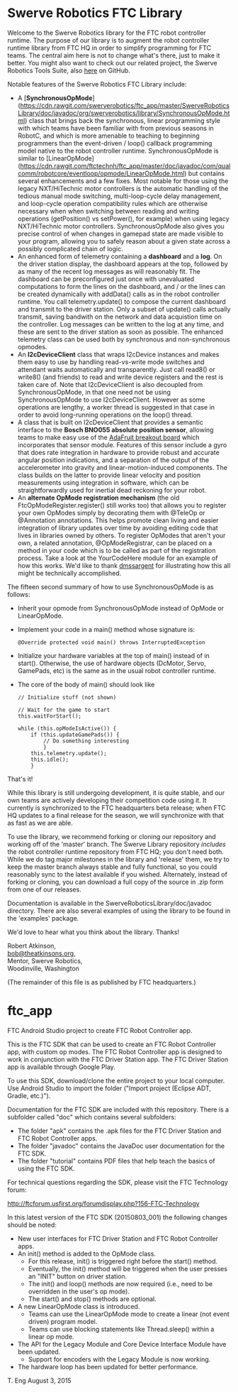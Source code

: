 # Swerve Robotics FTC Library

Welcome to the Swerve Robotics library for the FTC robot controller runtime.
The purpose of our library is to augment the robot controller runtime library from FTC HQ
in order to simplify programming for FTC teams. The central aim here is not to change what's there,
just to make it better. You might also want to check out our related project, the Swerve Robotics Tools
Suite, also [here](https://github.com/SwerveRobotics/tools) on GitHub.

Notable features of the Swerve Robotics FTC Library include:

*   A [**SynchronousOpMode**]
    (https://cdn.rawgit.com/swerverobotics/ftc_app/master/SwerveRoboticsLibrary/doc/javadoc/org/swerverobotics/library/SynchronousOpMode.html)
    class that brings back the synchronous, linear programming style
    with which teams have been familiar with from previous seasons in RobotC, and which is more amenable
    to teaching to beginning programmers than the event-driven / loop() callback programming
    model native to the robot controller runtime. SynchronousOpMode is similar to [LinearOpMode]
    (https://cdn.rawgit.com/ftctechnh/ftc_app/master/doc/javadoc/com/qualcomm/robotcore/eventloop/opmode/LinearOpMode.html)
    but contains several enhancements and a few fixes. Most notable for those using the legacy
    NXT/HiTechnic motor controllers is the automatic handling of the tedious manual mode switching, multi-loop-cycle
    delay management, and loop-cycle operation compatibility rules which are otherwise necessary when
    when switching between reading and writing operations (getPosition() vs setPower(), for example)
    when using legacy NXT/HiTechnic motor controllers. SynchronousOpMode also gives you precise
    control of when changes in gamepad state are made visible to your program, allowing you to
    safely reason about a given state across a possibly complicated chain of logic.
*   An enhanced form of telemetry containing a **dashboard** and a **log**. On the driver station display,
    the dashboard appears at the top, followed by as many of the recent log messages as will reasonably 
    fit. The dashboard can be preconfigured just once with unevaluated computations to form the lines
    on the dashboard, and / or the lines can be created dynamically with addData() calls as in
    the robot controller runtime. You call telemetry.update() to compose
    the current dashboard and transmit to the driver station. Only a subset of update() calls
    actually transmit, saving bandwith on the network and data acquistion time on the controller.
    Log messages can be written to the log at any time, and these are sent to the driver station as
    soon as possible. The enhanced telemetry class can be used both by synchronous and non-synchronous
    opmodes.
*   An **I2cDeviceClient** class that wraps I2cDevice instances and makes them easy to use by handling
    read-vs-write mode switches and attendant waits automatically and transparently. Just call read8()
    or write8() (and friends) to read and write device registers and the rest is taken care of.
    Note that I2cDeviceClient is also decoupled from SynchronousOpMode, in that one need not
    be using SynchronousOpMode to use I2cDeviceClient. However as some operations are lengthy, a
    worker thread is suggested in that case in order to avoid long-running operations on the loop() thread.
*   A class that is built on I2cDeviceClient that provides a semantic interface to the **Bosch BNO055 absolute
    position sensor**, allowing teams to make easy use of the [AdaFruit breakout board](http://www.adafruit.com/products/2472)
    which incorporates that sensor module. Features of this sensor include a gyro that does rate
    integration in hardware to provide robust and accurate angular position indications, and a
    separation of the output of the accelerometer into gravity and linear-motion-induced components.
    The class builds on the latter to provide linear velocity and position measurements using integration
    in software, which can be straightforwardly used for inertial dead reckoning for your robot.
*   An **alternate OpMode registration mechanism** (the old FtcOpModeRegister.register() still works too)
    that allows you to register your own OpModes simply by decorating them with @TeleOp or @Annotation annotations.
    This helps promote clean living and easier integration of library updates over time by avoiding
    editing code that lives in libraries owned by others. To register OpModes that aren't your own,
    a related annotation, @OpModeRegistrar, can be placed on a method in your code which is to be called
    as part of the registration process. Take a look at the YourCodeHere module for an example of
    how this works. We'd like to thank [dmssargent](https://github.com/dmssargent/Xtensible-ftc_app/blob/master/FtcRobotController/src/main/java/com/qualcomm/ftcrobotcontroller/opmodes/FtcOpModeRegister.java)
    for illustrating how this all might be technically accomplished.

The fifteen second summary of how to use SynchronousOpMode is as follows:

*   Inherit your opmode from SynchronousOpMode instead of OpMode or LinearOpMode.
*   Implement your code in a main() method whose signature is:

        @Override protected void main() throws InterruptedException
*   Initialize your hardware variables at the top of main() instead of in start(). Otherwise,
    the use of hardware objects (DcMotor, Servo, GamePads, etc) is the same as in the usual robot
    controller runtime.
*   The core of the body of main() should look like

        // Initialize stuff (not shown)
        
        // Wait for the game to start
        this.waitForStart(); 
        
        while (this.opModeIsActive()) {
            if (this.updateGamePads()) {
                // Do something interesting
                }
            this.telemetry.update();
            this.idle();
            }

That's it!

While this library is still undergoing development, it is quite stable, and our own teams
are actively developing their competition code using it. It currently is synchronized to the 
FTC headquarters beta release; when FTC HQ updates to a final release for the season, we will 
synchronize with that as fast as we are able. 

To use the library, we recommend forking or cloning our repository and working off of the 
'master' branch. The Swerve Library repository *includes* the robot controller runtime
repository from FTC HQ; you don't need both. While we do tag major milestones in the library
and 'release' them, we try to keep the master branch always stable and fully functional, so you
could reasonably sync to the latest available if you wished. Alternately, instead of forking
or cloning, you can download a full copy of the source in .zip form from one of our releases.
 
Documentation is available in the SwerveRoboticsLibrary/doc/javadoc directory.
There are also several examples of using the library to be found in the 'examples'
package.

We'd love to hear what you think about the library. Thanks!

Robert Atkinson,  
bob@theatkinsons.org,  
Mentor, Swerve Robotics,    
Woodinville, Washington

(The remainder of this file is as published by FTC headquarters.)

# ftc_app
FTC Android Studio project to create FTC Robot Controller app.

This is the FTC SDK that can be used to create an FTC Robot Controller app, with custom op modes.
The FTC Robot Controller app is designed to work in conjunction with the FTC Driver Station app.
The FTC Driver Station app is available through Google Play.

To use this SDK, download/clone the entire project to your local computer.
Use Android Studio to import the folder  ("Import project (Eclipse ADT, Gradle, etc.)").

Documentation for the FTC SDK are included with this repository.  There is a subfolder called "doc" which contains several subfolders:

 * The folder "apk" contains the .apk files for the FTC Driver Station and FTC Robot Controller apps.
 * The folder "javadoc" contains the JavaDoc user documentation for the FTC SDK.
 * The folder "tutorial" contains PDF files that help teach the basics of using the FTC SDK.

For technical questions regarding the SDK, please visit the FTC Technology forum:

  http://ftcforum.usfirst.org/forumdisplay.php?156-FTC-Technology

In this latest version of the FTC SDK (20150803_001) the following changes should be noted:

 * New user interfaces for FTC Driver Station and FTC Robot Controller apps.
 * An init() method is added to the OpMode class.
   - For this release, init() is triggered right before the start() method.
   - Eventually, the init() method will be triggered when the user presses an "INIT" button on driver station.
   - The init() and loop() methods are now required (i.e., need to be overridden in the user's op mode).
   - The start() and stop() methods are optional.
 * A new LinearOpMode class is introduced.
   - Teams can use the LinearOpMode mode to create a linear (not event driven) program model.
   - Teams can use blocking statements like Thread.sleep() within a linear op mode.
 * The API for the Legacy Module and Core Device Interface Module have been updated.
   - Support for encoders with the Legacy Module is now working.
 * The hardware loop has been updated for better performance.


T. Eng
August 3, 2015

